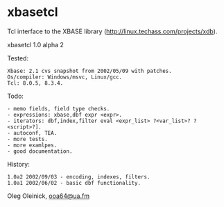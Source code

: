 # xbasetcl

Tcl interface to the XBASE library (http://linux.techass.com/projects/xdb).

xbasetcl 1.0 alpha 2

Tested: 

    Xbase: 2.1 cvs snapshot from 2002/05/09 with patches.
    Os/compiler: Windows/msvc, Linux/gcc.
    Tcl: 8.0.5, 8.3.4.

Todo:

    - memo fields, field type checks.
    - expressions: xbase,dbf expr <expr>.
    - iterators: dbf,index,filter eval <expr_list> ?<var_list>? ?<script>?].
    - autoconf, TEA.
    - more tests.
    - more examlpes.
    - good documentation.

History:

    1.0a2 2002/09/03 - encoding, indexes, filters.
    1.0a1 2002/06/02 - basic dbf functionality.

Oleg Oleinick, ooa64@ua.fm
